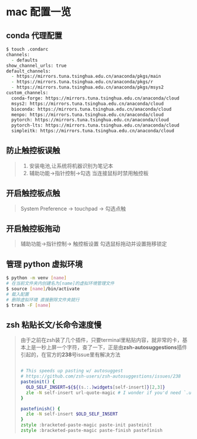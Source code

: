 # mac 配置一览

## conda 代理配置

```zsh
$ touch .condarc
channels:
  - defaults
show_channel_urls: true
default_channels:
  - https://mirrors.tuna.tsinghua.edu.cn/anaconda/pkgs/main
  - https://mirrors.tuna.tsinghua.edu.cn/anaconda/pkgs/r
  - https://mirrors.tuna.tsinghua.edu.cn/anaconda/pkgs/msys2
custom_channels:
  conda-forge: https://mirrors.tuna.tsinghua.edu.cn/anaconda/cloud
  msys2: https://mirrors.tuna.tsinghua.edu.cn/anaconda/cloud
  bioconda: https://mirrors.tuna.tsinghua.edu.cn/anaconda/cloud
  menpo: https://mirrors.tuna.tsinghua.edu.cn/anaconda/cloud
  pytorch: https://mirrors.tuna.tsinghua.edu.cn/anaconda/cloud
  pytorch-lts: https://mirrors.tuna.tsinghua.edu.cn/anaconda/cloud
  simpleitk: https://mirrors.tuna.tsinghua.edu.cn/anaconda/cloud
```

## 防止触控板误触

> 1. 安装电池,让系统将机器识别为笔记本
> 2. 辅助功能->指针控制->勾选 当连接鼠标时禁用触控板

## 开启触控板点触

> System Preference -> touchpad -> 勾选点触

## 开启触控板拖动

> 辅助功能->指针控制-> 触控板设置 勾选鼠标拖动并设置拖移锁定

## 管理 python 虚拟环境

```bash
$ python -m venv [name]
# 在当前文件夹内创建名为[name]的虚拟环境管理文件
$ source [name]/bin/activate
# 载入配置
# 删除虚拟环境 直接删除文件夹就行
$ trash -F [name]
```

## zsh 粘贴长文/长命令速度慢

> 由于之前在zsh装了几个插件，只要terminal里粘贴内容，就非常的卡，基本上是一秒上屏一个字符，查了一下，正是由**zsh-autosuggestions**插件引起的，在官方的**238**号issue里有解决方法
>
> ```zsh
> 
> # This speeds up pasting w/ autosuggest
> # https://github.com/zsh-users/zsh-autosuggestions/issues/238
> pasteinit() {
>   OLD_SELF_INSERT=${${(s.:.)widgets[self-insert]}[2,3]}
>   zle -N self-insert url-quote-magic # I wonder if you'd need `.url-quote-magic`?
> }
> 
> pastefinish() {
>   zle -N self-insert $OLD_SELF_INSERT
> }
> zstyle :bracketed-paste-magic paste-init pasteinit
> zstyle :bracketed-paste-magic paste-finish pastefinish
> ```
>
